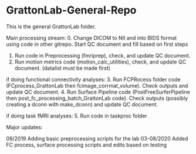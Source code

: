 # GrattonLab-General-Repo
This is the general GrattonLab folder.

Main processing stream:
0. Change DICOM to NII and into BIDS format using code in other gitrepo. Start QC document and fill based on first steps
1. Run code in Preprocessing (fmriprep), check, and update QC document.
2. Run motion metrics code (motion_calc_utilities), check, and update QC document. (datalist must be made first)

if doing functional connectivity analyses:
3. Run FCPRocess folder code (FCprocess_GrattonLab then fcimage_corrmat_volume). Check outputs and update QC document.
4. Run Surface Pipeline code (PostFreeSurferPipeline then post_fc_processing_batch_GrattonLab code). Check outputs (possibly creating a dconn with make_dconn) and update QC document.

if doing task fMRI analyses:
5. Run code in taskproc folder


Major updates:

09/2019
Adding basic preprocessing scripts for the lab
03-08/2020
Added FC process, surface processing scripts and edits based on testing
